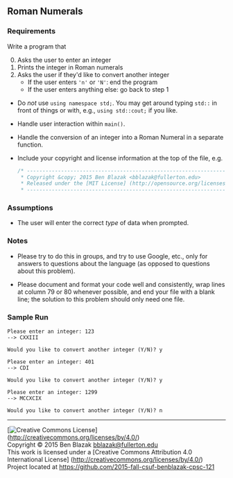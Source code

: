 ## Roman Numerals

### Requirements

Write a program that

0. Asks the user to enter an integer
0. Prints the integer in Roman numerals
0. Asks the user if they'd like to convert another integer
    - If the user enters `'n'` or `'N'`: end the program
    - If the user enters anything else: go back to step 1

- Do *not* use `using namespace std;`.  You may get around typing `std::` in
  front of things or with, e.g., `using std::cout;` if you like.
- Handle user interaction within `main()`.
- Handle the conversion of an integer into a Roman Numeral in a separate
  function.
- Include your copyright and license information at the top of the file, e.g.

    ```c++
    /* ----------------------------------------------------------------------------
     * Copyright &copy; 2015 Ben Blazak <bblazak@fullerton.edu>
     * Released under the [MIT License] (http://opensource.org/licenses/MIT)
     * ------------------------------------------------------------------------- */
    ```

### Assumptions

- The user will enter the correct *type* of data when prompted.

### Notes

- Please try to do this in groups, and try to use Google, etc., only for
  answers to questions about the language (as opposed to questions about this
  problem).

- Please document and format your code well and consistently, wrap lines at column 79
  or 80 whenever possible, and end your file with a blank line; the
  solution to this problem should only need one file.

### Sample Run

```
Please enter an integer: 123
--> CXXIII

Would you like to convert another integer (Y/N)? y

Please enter an integer: 401
--> CDI

Would you like to convert another integer (Y/N)? y

Please enter an integer: 1299
--> MCCXCIX

Would you like to convert another integer (Y/N)? n
```


-------------------------------------------------------------------------------
[![Creative Commons License](https://i.creativecommons.org/l/by/4.0/88x31.png)]
(http://creativecommons.org/licenses/by/4.0/)  
Copyright &copy; 2015 Ben Blazak <bblazak@fullerton.edu>  
This work is licensed under a [Creative Commons Attribution 4.0 International
License] (http://creativecommons.org/licenses/by/4.0/)  
Project located at <https://github.com/2015-fall-csuf-benblazak-cpsc-121>

